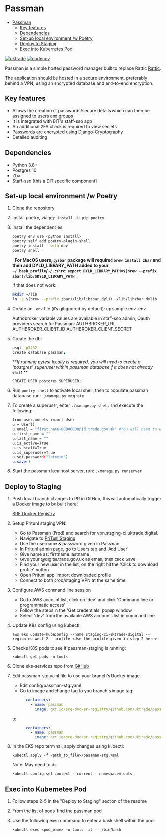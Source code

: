 # Passman

- [Passman](#passman)
  - [Key features](#key-features)
  - [Dependencies](#dependencies)
  - [Set-up local environment /w Poetry](#set-up-local-environment-w-poetry)
  - [Deploy to Staging](#deploy-to-staging)
  - [Exec into Kubernetes Pod](#exec-into-kubernetes-pod)

[![uktrade](https://circleci.com/gh/uktrade/passman.svg?style=svg)](https://app.circleci.com/pipelines/github/uktrade/passman) [![codecov](https://codecov.io/gh/uktrade/passman/branch/master/graph/badge.svg)](https://codecov.io/gh/uktrade/passman)

Passman is a simple hosted password manager built to replace Rattic [Rattic](https://github.com/tildaslash/RatticWeb).

The application should be hosted in a secure environment, preferably behind a VPN, using an encrypted database and end-to-end encryption.

## Key features

- Allows the creation of passwords/secure details which can then be assigned to users and groups
- It is integrated with DIT's staff-sso app
- An additional 2FA check is required to view secrets
- Passwords are encrypted using [Django-Cryptography](https://github.com/georgemarshall/django-cryptography)
- Detailed auditing

## Dependencies

- Python 3.8+
- Postgres 10
- Zbar
- Staff-sso [this a DIT specific component]

## Set-up local environment /w Poetry

1. Clone the repository

2. Install poetry, via `pip install -U pip poetry`

3. Install the dependencies:

    ```sh
    poetry env use <python install>
    poetry self add poetry-plugin-shell
    poetry install --with dev
    poetry shell
    ```

   **_For MacOS users, `pyzbar` package will required `brew install zbar` and then add DYLD_LIBRARY_PATH added to your `~/.bash_profile`/`~/.zshrc`:
       `export DYLD_LIBRARY_PATH=$(brew --prefix zbar)/lib:$DYLD_LIBRARY_PATH`
   _**

   If that does not work:

     ```sh
     mkdir ~/lib
     ln -s $(brew --prefix zbar)/lib/libzbar.dylib ~/lib/libzbar.dylib
     ```

4. Create an ``.env`` file (it’s gitignored by default):
    cp sample.env .env

    Authobroker variable values are available in staff-sso admin, Oauth providers search for Passman:
      AUTHBROKER_URL
      AUTHBROKER_CLIENT_ID
      AUTHBROKER_CLIENT_SECRET

5. Create the db:

    ```sh
    psql -p5432
    create database passman;
    ```

   **_If running pytest locally is required, you will need to create a 'postgres' superuser within passman database if it does not already exist **_

   `CREATE USER postgres SUPERUSER;`

6. Run `poetry shell` to activate local shell, then to populate passman database run:
  `./manage.py migrate`

7. To create a superuser, enter ``./manage.py shell`` and execute the following:

    ```sh
    from user.models import User
    u = User()
    u.email = "first.name-00000000@id.trade.gov.uk" #You will need to use your email_user_id email here.
    u.first_name = ""
    u.last_name = ""
    u.is_active=True
    u.is_staff=True
    u.is_superuser=True
    u.set_password("letmein")
    u.save()
    ```

8. Start the passman localhost server, run:
   `./manage.py runserver`

## Deploy to Staging

1. Push local branch changes to PR in GitHub, this will automatically trigger a Docker image to be built here:

    [SRE Docker Registry](https://console.cloud.google.com/gcr/images/sre-docker-registry/global/github.com/uktrade/passman?project=sre-docker-registry)

2. Setup Pritunl staging VPN:
    - Go to Passman (Prod) and search for vpn.staging-ci.uktrade.digital.
    - Navigate to [PriTunl Staging](https://vpn.staging-ci.uktrade.digital/)
    - Use the username & password given in Passman
    - In Pritunl admin page, go to Users tab and 'Add User'
    - Give name as: firstname.lastname
    - Give your @digital.trade.gov.uk as email, then click Save
    - Find your new user in the list, on the right hit the 'Click to download profile' button
    - Open Pritunl app, import downloaded profile
    - Connect to both prod/staging VPN at the same time

3. Configure AWS command line session
    - Go to AWS account list, click on 'dev' and click 'Command line or programmatic access'
    - Follow the steps in the 'Get credentials' popup window
    - Select 'dev' from the available AWS accounts list in command line

4. Update K8s config using kubectl:

    `aws eks update-kubeconfig --name staging-ci-uktrade-digital --region eu-west-2 --profile <Use the profile given in step 2 here>`

5. Checks K8S pods to see if passman-staging is running:

    `kubectl get pods -n tools`

6. Clone eks-services repo from [GitHub](https://github.com/uktrade/eks-services)

7. Edit passman-stg.yaml file to use your branch's Docker image
    - Edit config/passman-stg.yaml
    - Go to image and change tag to you branch's image tag:

   ```yaml
         containers:
           - name: passman
             image: gcr.io/sre-docker-registry/github.com/uktrade/passman:latest
   ```

     to

   ```yaml
         containers:
           - name: passman
             image: gcr.io/sre-docker-registry/github.com/uktrade/passman:<branch_name>
   ```

8. In the EKS repo terminal, apply changes using kubectl:

    `kubectl apply -f <path_to_file>/passman-stg.yaml`

    Note: May need to do:

    `kubectl config set-context --current --namespace=tools`

## Exec into Kubernetes Pod

1. Follow steps 2-5 in the "Deploy to Staging" section of the readme

2. From the list of pods, find the passman pod

3. Use the following exec command to enter a bash shell within the pod:

    `kubectl exec <pod_name> -n tools -it -- /bin/bash`
